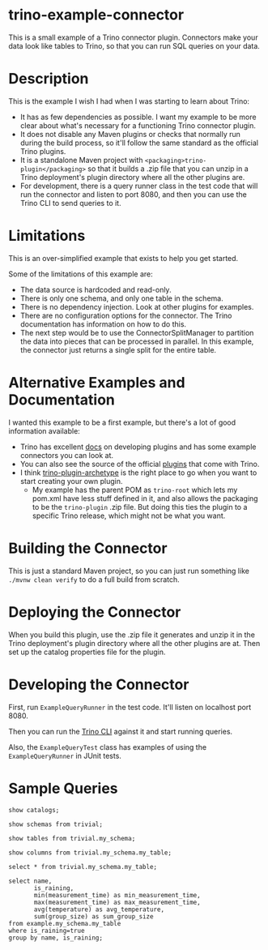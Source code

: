 # trino-example-connector
This is a small example of a Trino connector plugin. Connectors make your data
look like tables to Trino, so that you can run SQL queries on your data.

# Description
This is the example I wish I had when I was starting to learn about Trino:
- It has as few dependencies as possible. I want my example to be more clear
  about what's necessary for a functioning Trino connector plugin.
- It does not disable any Maven plugins or checks that normally run during the
  build process, so it'll follow the same standard as the official Trino
  plugins.
- It is a standalone Maven project with `<packaging>trino-plugin</packaging>`
  so that it builds a .zip file that you can unzip in a Trino deployment's
  plugin directory where all the other plugins are.
- For development, there is a query runner class in the test code that will run
  the connector and listen to port 8080, and then you can use the Trino CLI to
  send queries to it.

# Limitations
This is an over-simplified example that exists to help you get started.

Some of the limitations of this example are:
- The data source is hardcoded and read-only.
- There is only one schema, and only one table in the schema.
- There is no dependency injection. Look at other plugins for examples.
- There are no configuration options for the connector. The Trino documentation
  has information on how to do this.
- The next step would be to use the ConnectorSplitManager to partition the data
  into pieces that can be processed in parallel. In this example, the connector
  just returns a single split for the entire table.

# Alternative Examples and Documentation
I wanted this example to be a first example, but there's a lot of good
information available:
- Trino has excellent [docs](https://trino.io/docs/current/develop.html)
on developing plugins and has some example connectors you can look at.
- You can also see the source of the official [plugins](https://github.com/trinodb/trino/tree/master/plugin)
  that come with Trino.
- I think [trino-plugin-archetype](https://github.com/nineinchnick/trino-plugin-archetype)
  is the right place to go when you want to start creating your own plugin.
  - My example has the parent POM as `trino-root` which lets my pom.xml have
    less stuff defined in it, and also allows the packaging to be the
    `trino-plugin` .zip file. But doing this ties the plugin to a specific
    Trino release, which might not be what you want.

# Building the Connector
This is just a standard Maven project, so you can just run something like
`./mvnw clean verify` to do a full build from scratch.

# Deploying the Connector
When you build this plugin, use the .zip file it generates and unzip it in the
Trino deployment's plugin directory where all the other plugins are at. Then
set up the catalog properties file for the plugin.

# Developing the Connector
First, run `ExampleQueryRunner` in the test code. It'll listen on localhost
port 8080.

Then you can run the [Trino CLI](https://trino.io/docs/current/client/cli.html)
against it and start running queries.

Also, the `ExampleQueryTest` class has examples of using the
`ExampleQueryRunner` in JUnit tests.

# Sample Queries
```
show catalogs;

show schemas from trivial;

show tables from trivial.my_schema;

show columns from trivial.my_schema.my_table;

select * from trivial.my_schema.my_table;

select name,
       is_raining,
       min(measurement_time) as min_measurement_time,
       max(measurement_time) as max_measurement_time,
       avg(temperature) as avg_temperature,
       sum(group_size) as sum_group_size
from example.my_schema.my_table
where is_raining=true
group by name, is_raining;
```
